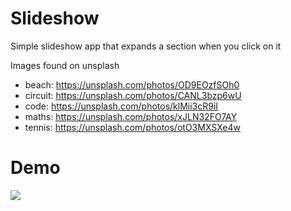 # Slideshow
Simple slideshow app that expands a section when you click on it

Images found on unsplash
* beach: https://unsplash.com/photos/OD9EOzfSOh0
* circuit: https://unsplash.com/photos/CANL3bzp6wU
* code: https://unsplash.com/photos/klMii3cR9iI
* maths: https://unsplash.com/photos/xJLN32FO7AY
* tennis: https://unsplash.com/photos/otO3MXSXe4w

# Demo
![](demo.gif)